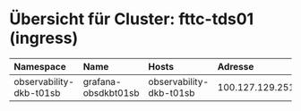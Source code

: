 # Übersicht für Cluster: fttc-tds01 (ingress)

| Namespace               | Name                | Hosts                   | Adresse         |   Ports |
|:------------------------|:--------------------|:------------------------|:----------------|--------:|
| observability-dkb-t01sb | grafana-obsdkbt01sb | observability-dkb-t01sb | 100.127.129.251 |      80 |
